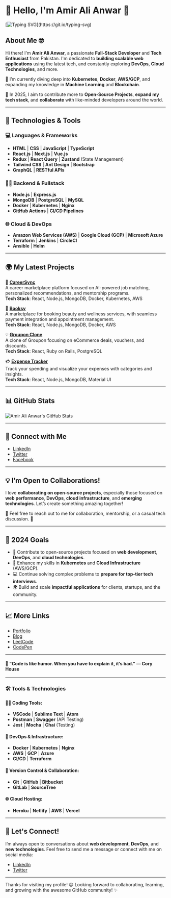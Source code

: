 # 👋 Hello, I'm **Amir Ali Anwar** 🌟  
[![Typing SVG](https://readme-typing-svg.herokuapp.com/?lines=Front-End+Developer;Fullstack+Developer;Teacher+from+Pakistan;)](https://git.io/typing-svg)

## About Me 🤓
Hi there! I'm **Amir Ali Anwar**, a passionate **Full-Stack Developer** and **Tech Enthusiast** from Pakistan. I'm dedicated to **building scalable web applications** using the latest tech, and constantly exploring **DevOps**, **Cloud Technologies**, and more.

🔭 I’m currently diving deep into **Kubernetes**, **Docker**, **AWS/GCP**, and expanding my knowledge in **Machine Learning** and **Blockchain**.

🌱 In 2025, I aim to contribute more to **Open-Source Projects**, **expand my tech stack**, and **collaborate** with like-minded developers around the world.

---

## 🚀 Technologies & Tools

### 💻 **Languages & Frameworks**
- **HTML** | **CSS** | **JavaScript** | **TypeScript**
- **React.js** | **Next.js** | **Vue.js**
- **Redux** | **React Query** | **Zustand** (State Management)
- **Tailwind CSS** | **Ant Design** | **Bootstrap**
- **GraphQL** | **RESTful APIs**

### 🧑‍💻 **Backend & Fullstack**
- **Node.js** | **Express.js**
- **MongoDB** | **PostgreSQL** | **MySQL**
- **Docker** | **Kubernetes** | **Nginx**
- **GitHub Actions** | **CI/CD Pipelines**
  
### 🌐 **Cloud & DevOps**
- **Amazon Web Services (AWS)** | **Google Cloud (GCP)** | **Microsoft Azure**
- **Terraform** | **Jenkins** | **CircleCI**
- **Ansible** | **Helm**

---

## 🌍 My Latest Projects

🚀 **[CareerSync](#)**  
A career marketplace platform focused on AI-powered job matching, personalized recommendations, and mentorship programs.  
**Tech Stack**: React, Node.js, MongoDB, Docker, Kubernetes, AWS

🎨 **[Booksy](#)**  
A marketplace for booking beauty and wellness services, with seamless payment integration and appointment management.  
**Tech Stack**: React, Node.js, MongoDB, Docker, AWS

💡 **[Groupon Clone](#)**  
A clone of Groupon focusing on eCommerce deals, vouchers, and discounts.  
**Tech Stack**: React, Ruby on Rails, PostgreSQL

💳 **[Expense Tracker](#)**  
Track your spending and visualize your expenses with categories and insights.  
**Tech Stack**: React, Node.js, MongoDB, Material UI

---

## 📊 GitHub Stats

![Amir Ali Anwar's GitHub Stats](https://github-readme-stats.vercel.app/api?username=amir-ali-anwar&show_icons=true&theme=radical)

---

## 💬 Connect with Me

- [LinkedIn](https://www.linkedin.com/in/amir-ali-anwar)  
- [Twitter](https://twitter.com/Amiralianwar3)  
- [Facebook](https://www.facebook.com/profile.php?id=100002904970623)

---

## 💡 I’m Open to Collaborations!
I love **collaborating on open-source projects**, especially those focused on **web performance**, **DevOps**, **cloud infrastructure**, and **emerging technologies**. Let’s create something amazing together!

💌 Feel free to reach out to me for collaboration, mentorship, or a casual tech discussion. 🤝

---

## 🌟 2024 Goals
- 🎯 Contribute to open-source projects focused on **web development**, **DevOps**, and **cloud technologies**.
- 🚀 Enhance my skills in **Kubernetes** and **Cloud Infrastructure** (AWS/GCP).
- 💻 Continue solving complex problems to **prepare for top-tier tech interviews**.
- 🌍 Build and scale **impactful applications** for clients, startups, and the community.

---

## 📈 More Links

- [Portfolio](#)
- [Blog](#)
- [LeetCode](https://leetcode.com/)
- [CodePen](https://codepen.io/)

---

#### 📜 "Code is like humor. When you have to explain it, it’s bad." — Cory House

---

### 🛠️ Tools & Technologies

#### 🧑‍💻 **Coding Tools**:
- **VSCode** | **Sublime Text** | **Atom**
- **Postman** | **Swagger** (API Testing)
- **Jest** | **Mocha** | **Chai** (Testing)

#### 🔧 **DevOps & Infrastructure**:
- **Docker** | **Kubernetes** | **Nginx**
- **AWS** | **GCP** | **Azure**
- **CI/CD** | **Terraform**

#### 💾 **Version Control & Collaboration**:
- **Git** | **GitHub** | **Bitbucket**
- **GitLab** | **SourceTree**

#### 🌐 **Cloud Hosting**:
- **Heroku** | **Netlify** | **AWS** | **Vercel**

---

## 💬 Let's Connect!  
I’m always open to conversations about **web development**, **DevOps**, and **new technologies**. Feel free to send me a message or connect with me on social media:

- [LinkedIn](https://www.linkedin.com/in/amir-ali-anwar)  
- [Twitter](https://twitter.com/Amiralianwar3)

---

Thanks for visiting my profile! 😊 Looking forward to collaborating, learning, and growing with the awesome GitHub community! ✨
